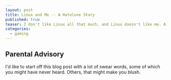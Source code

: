 ```yaml
---
layout: post
title: Linux and Me -- A Hatelove Story
published: true
teaser: I don't like Linux all that much, and Linux doesn't like me. A rant, entirely personal and in no way objective.
categories:
  - gaming
---
```

## Parental Advisory
I'd like to start off this blog post with a lot of swear words, some of which you might have never heard. Others, that might make you blush.